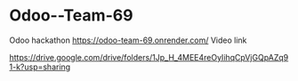# Odoo--Team-69
Odoo hackathon
https://odoo-team-69.onrender.com/
Video link 




https://drive.google.com/drive/folders/1Jp_H_4MEE4reOyIihqCpVjGQpAZq91-k?usp=sharing
